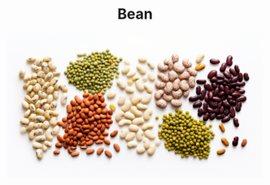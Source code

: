 <h1 align="center"> Bean </h1>

<p align="center" width="100%"><img src="../../../images/bean.png" /></p>